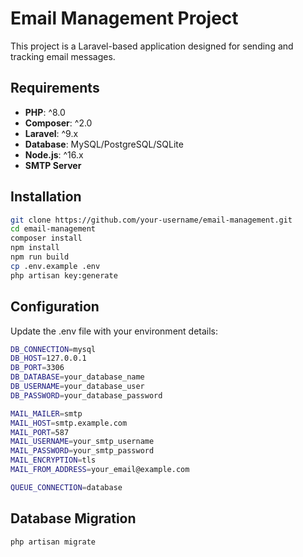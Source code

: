 # Email Management Project

This project is a Laravel-based application designed for sending and tracking email messages.

## Requirements

- **PHP**: ^8.0
- **Composer**: ^2.0
- **Laravel**: ^9.x
- **Database**: MySQL/PostgreSQL/SQLite
- **Node.js**: ^16.x
- **SMTP Server**

## Installation

```bash
git clone https://github.com/your-username/email-management.git
cd email-management
composer install
npm install
npm run build
cp .env.example .env
php artisan key:generate
```

## Configuration

Update the .env file with your environment details:

```bash
DB_CONNECTION=mysql
DB_HOST=127.0.0.1
DB_PORT=3306
DB_DATABASE=your_database_name
DB_USERNAME=your_database_user
DB_PASSWORD=your_database_password

MAIL_MAILER=smtp
MAIL_HOST=smtp.example.com
MAIL_PORT=587
MAIL_USERNAME=your_smtp_username
MAIL_PASSWORD=your_smtp_password
MAIL_ENCRYPTION=tls
MAIL_FROM_ADDRESS=your_email@example.com

QUEUE_CONNECTION=database
```

## Database Migration

```bash
php artisan migrate
```
